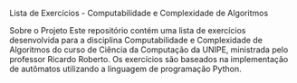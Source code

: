 Lista de Exercícios - Computabilidade e Complexidade de Algoritmos


Sobre o Projeto
Este repositório contém uma lista de exercícios desenvolvida para a disciplina Computabilidade e Complexidade de Algoritmos do curso de Ciência da Computação da UNIPE, ministrada pelo professor Ricardo Roberto. Os exercícios são baseados na implementação de autômatos utilizando a linguagem de programação Python.
